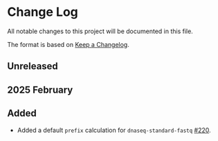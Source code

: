 # Change Log

All notable changes to this project will be documented in this file.
 
The format is based on [Keep a Changelog](http://keepachangelog.com/).
 
## Unreleased

## 2025 February

## Added

- Added a default `prefix` calculation for `dnaseq-standard-fastq` [#220](https://github.com/stjudecloud/workflows/pull/220).